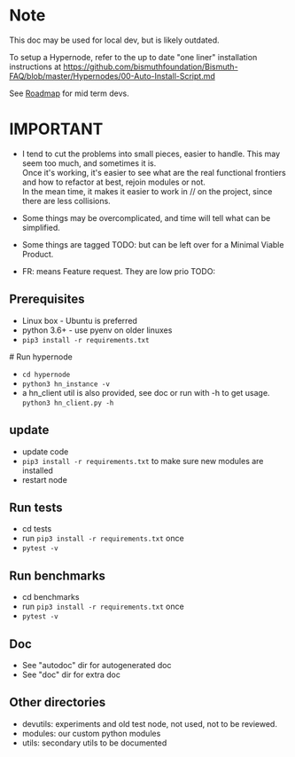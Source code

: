 # Note

This doc may be used for local dev, but is likely outdated.

To setup a Hypernode, refer to the up to date "one liner" installation instructions at https://github.com/bismuthfoundation/Bismuth-FAQ/blob/master/Hypernodes/00-Auto-Install-Script.md

See [Roadmap](Roadmap.md) for mid term devs.

# IMPORTANT

* I tend to cut the problems into small pieces, easier to handle. This may seem too much, and sometimes it is.  
  Once it's working, it's easier to see what are the real functional frontiers and how to refactor at best, rejoin modules or not.  
  In the mean time, it makes it easier to work in // on the project, since there are less collisions.
  
* Some things may be overcomplicated, and time will tell what can be simplified.

* Some things are tagged TODO: but can be left over for a Minimal Viable Product.

* FR: means Feature request. They are low prio TODO:

## Prerequisites

- Linux box - Ubuntu is preferred
- python 3.6+ - use pyenv on older linuxes
- `pip3 install -r requirements.txt`

# Run hypernode

- `cd hypernode`
- `python3 hn_instance -v`
- a hn_client util is also provided, see doc or run with -h to get usage. `python3 hn_client.py -h`

## update

- update code
- `pip3 install -r requirements.txt` to make sure new modules are installed
- restart node

## Run tests

- cd tests
- run `pip3 install -r requirements.txt` once 
- `pytest -v`

## Run benchmarks

- cd benchmarks
- run `pip3 install -r requirements.txt` once 
- `pytest -v`

## Doc

- See "autodoc" dir for autogenerated doc
- See "doc" dir for extra doc

## Other directories

- devutils: experiments and old test node, not used, not to be reviewed.
- modules: our custom python modules
- utils: secondary utils to be documented
